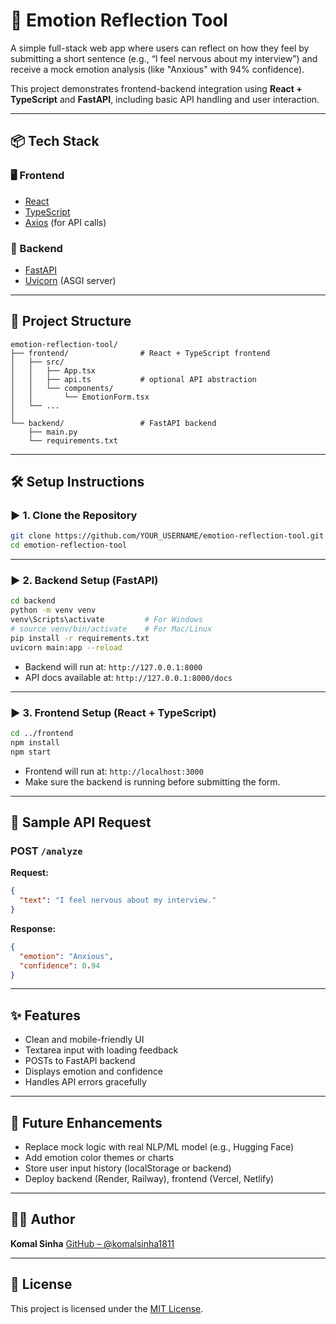 # 🫠 Emotion Reflection Tool

A simple full-stack web app where users can reflect on how they feel by submitting a short sentence (e.g., “I feel nervous about my interview”) and receive a mock emotion analysis (like "Anxious" with 94% confidence).

This project demonstrates frontend-backend integration using **React + TypeScript** and **FastAPI**, including basic API handling and user interaction.

---

## 📦 Tech Stack

### 🖥️ Frontend

* [React](https://reactjs.org/)
* [TypeScript](https://www.typescriptlang.org/)
* [Axios](https://axios-http.com/) (for API calls)

### 🧠 Backend

* [FastAPI](https://fastapi.tiangolo.com/)
* [Uvicorn](https://www.uvicorn.org/) (ASGI server)

---

## 📂 Project Structure

```
emotion-reflection-tool/
├── frontend/                # React + TypeScript frontend
│   ├── src/
│   │   ├── App.tsx
│   │   ├── api.ts           # optional API abstraction
│   │   └── components/
│   │       └── EmotionForm.tsx
│   └── ...
│
└── backend/                 # FastAPI backend
    ├── main.py
    └── requirements.txt
```

---

## 🛠️ Setup Instructions

### ▶️ 1. Clone the Repository

```bash
git clone https://github.com/YOUR_USERNAME/emotion-reflection-tool.git
cd emotion-reflection-tool
```

---

### ▶️ 2. Backend Setup (FastAPI)

```bash
cd backend
python -m venv venv
venv\Scripts\activate         # For Windows
# source venv/bin/activate    # For Mac/Linux
pip install -r requirements.txt
uvicorn main:app --reload
```

* Backend will run at: `http://127.0.0.1:8000`
* API docs available at: `http://127.0.0.1:8000/docs`

---

### ▶️ 3. Frontend Setup (React + TypeScript)

```bash
cd ../frontend
npm install
npm start
```

* Frontend will run at: `http://localhost:3000`
* Make sure the backend is running before submitting the form.

---

## 🧪 Sample API Request

### POST `/analyze`

**Request:**

```json
{
  "text": "I feel nervous about my interview."
}
```

**Response:**

```json
{
  "emotion": "Anxious",
  "confidence": 0.94
}
```

---

## ✨ Features

* Clean and mobile-friendly UI
* Textarea input with loading feedback
* POSTs to FastAPI backend
* Displays emotion and confidence
* Handles API errors gracefully

---

## 🚀 Future Enhancements

* Replace mock logic with real NLP/ML model (e.g., Hugging Face)
* Add emotion color themes or charts
* Store user input history (localStorage or backend)
* Deploy backend (Render, Railway), frontend (Vercel, Netlify)

---

## 👩‍💻 Author

**Komal Sinha**
[GitHub – @komalsinha1811](https://github.com/komalsinha1811)

---

## 📄 License

This project is licensed under the [MIT License](https://opensource.org/licenses/MIT).
